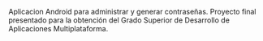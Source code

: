 Aplicacion Android para administrar y generar contraseñas.
Proyecto final presentado para la obtención del Grado Superior de Desarrollo de Aplicaciones Multiplataforma.
